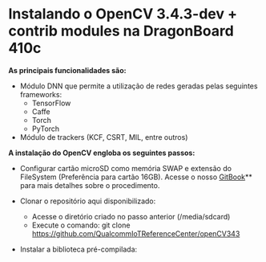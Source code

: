 # Instalando o OpenCV 3.4.3-dev + contrib modules na DragonBoard 410c

**As principais funcionalidades são:**

- Módulo DNN que permite a utilização de redes geradas pelas seguintes frameworks: 
  - TensorFlow
  - Caffe
  - Torch
  - PyTorch
- Módulo de trackers (KCF, CSRT, MIL, entre outros)

**A instalação do OpenCV engloba os seguintes passos:**
- Configurar cartão microSD como memória SWAP e extensão do FileSystem (Preferência para cartão 16GB). Acesse o nosso [GitBook](https://facens.gitbook.io/qualcomm-iot-reference-center/)** para mais detalhes sobre o procedimento.

- Clonar o repositório aqui disponibilizado:
  - Acesse o diretório criado no passo anterior (/media/sdcard)
  - Execute o comando: git clone https://github.com/QualcommIoTReferenceCenter/openCV343
  
- Instalar a biblioteca pré-compilada: 
<cd opencv-3.4>
<sudo mkdir build>
<cd build>
<sudo make install>
